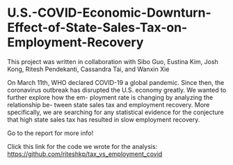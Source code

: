 # U.S.-COVID-Economic-Downturn-Effect-of-State-Sales-Tax-on-Employment-Recovery

This project was written in collaboration with Sibo Guo, Eustina Kim, Josh Kong, Ritesh Pendekanti, Cassandra Tai, and Wanxin Xie

On March 11th, WHO declared COVID-19 a global pandemic. Since then, the coronavirus outbreak has disrupted the U.S. economy greatly. We wanted to further explore how the em- ployment rate is changing by analyzing the relationship be- tween state sales tax and employment recovery. More specifically, we are searching for any statistical evidence for the conjecture that high state sales tax has resulted in slow employment recovery.

Go to the report for more info!

Click this link for the code we wrote for the analysis: https://github.com/riteshkp/tax_vs_employment_covid
